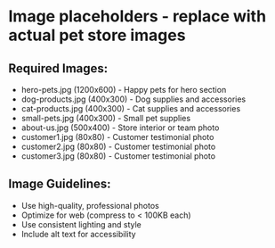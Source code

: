 # Image placeholders - replace with actual pet store images

## Required Images:
- hero-pets.jpg (1200x600) - Happy pets for hero section
- dog-products.jpg (400x300) - Dog supplies and accessories
- cat-products.jpg (400x300) - Cat supplies and accessories  
- small-pets.jpg (400x300) - Small pet supplies
- about-us.jpg (500x400) - Store interior or team photo
- customer1.jpg (80x80) - Customer testimonial photo
- customer2.jpg (80x80) - Customer testimonial photo
- customer3.jpg (80x80) - Customer testimonial photo

## Image Guidelines:
- Use high-quality, professional photos
- Optimize for web (compress to < 100KB each)
- Use consistent lighting and style
- Include alt text for accessibility


